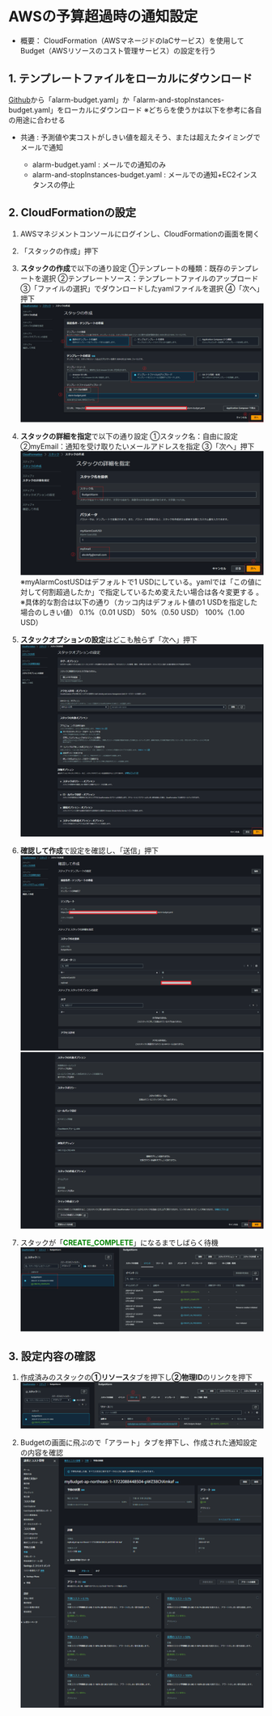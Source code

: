 # AWSの予算超過時の通知設定
- 概要：
CloudFormation（AWSマネージドのIaCサービス）を使用してBudget（AWSリソースのコスト管理サービス）の設定を行う

## 1. テンプレートファイルをローカルにダウンロード
[Github](https://github.com/kazucch0925/cloudformation_test)から「alarm-budget.yaml」か「alarm-and-stopInstances-budget.yaml」をローカルにダウンロード
※どちらを使うかは以下を参考に各自の用途に合わせる

- 共通 : 予測値や実コストがしきい値を超えそう、または超えたタイミングでメールで通知

  - alarm-budget.yaml : メールでの通知のみ
  - alarm-and-stopInstances-budget.yaml : メールでの通知+EC2インスタンスの停止
## 2. CloudFormationの設定
1. AWSマネジメントコンソールにログインし、CloudFormationの画面を開く
2. 「スタックの作成」押下
3. **スタックの作成**で以下の通り設定
    ①テンプレートの種類：既存のテンプレートを選択
    ②テンプレートソース：テンプレートファイルのアップロード
    ③「ファイルの選択」でダウンロードしたyamlファイルを選択
    ④「次へ」押下
![スタックの作成](images/howto_setup_2.png)

4. **スタックの詳細を指定**で以下の通り設定
    ①スタック名：自由に設定
    ②myEmail：通知を受け取りたいメールアドレスを指定
    ③「次へ」押下
![スタックの詳細を設定](images/howto_setup_3.png)
※myAlarmCostUSDはデフォルトで1 USDにしている。yamlでは「この値に対して何割超過したか」で指定しているため変えたい場合は各々変更する 。
※具体的な割合は以下の通り（カッコ内はデフォルト値の1 USDを指定した場合のしきい値）
    0.1%（0.01 USD）
    50%（0.50 USD）
    100%（1.00 USD）

5. **スタックオプションの設定**はどこも触らず「次へ」押下
![スタックオプションの設定](images/howto_setup_4.png)

6. **確認して作成**で設定を確認し、「送信」押下
![確認して作成_1](images/howto_setup_5.png)
![確認して作成_2](images/howto_setup_6.png)

7. スタックが「<span style="color: green;">**CREATE_COMPLETE**</span>」になるまでしばらく待機
![スタック作成完了](images/howto_setup_7.png)

## 3. 設定内容の確認

1. 作成済みのスタックの**①リソース**タブを押下し**②物理ID**のリンクを押下
![スタックの確認](images/howto_setup_8.png)

2. Budgetの画面に飛ぶので「アラート」タブを押下し、作成された通知設定の内容を確認
![通知設定確認](images/howto_setup_9.png)